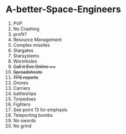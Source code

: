 # A-better-Space-Engineers

1. PVP
2. No Crashing
3. profit?
4. Resource Management
5. Complex missiles
6. Stargates
7. Starsystems
8. Wormholes
9. ~~Call it Eve Online ++~~
10. ~~Spreadsheets~~
11. ~~TPS reports~~
12. Drones
13. Carriers
14. battleships
15. Torpedoes
16. Fighters
17. See point 13 for emphasis
18. Teleporting bombs
19. No swords
20. No grind
